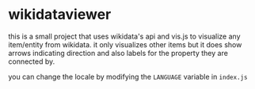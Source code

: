 # wikidataviewer
this is a small project that uses wikidata's api and vis.js to visualize any item/entity from wikidata.
it only visualizes other items but it does show arrows indicating direction and also labels for the property they are connected by.

you can change the locale by modifying the `LANGUAGE` variable in `index.js`
